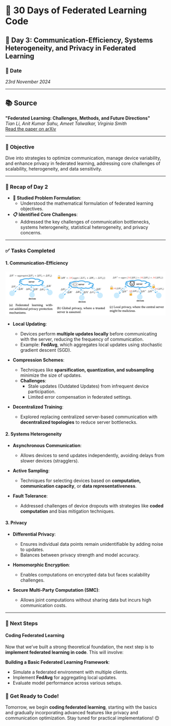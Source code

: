 # 🚀 30 Days of Federated Learning Code

## 📅 Day 3: Communication-Efficiency, Systems Heterogeneity, and Privacy in Federated Learning

### 📆 Date
*23rd November 2024*

---

## 📚 Source
**"Federated Learning: Challenges, Methods, and Future Directions"**  
*Tian Li, Anit Kumar Sahu, Ameet Talwalkar, Virginia Smith*  
[Read the paper on arXiv](https://arxiv.org/pdf/1908.07873)

---

### 🎯 Objective
Dive into strategies to optimize communication, manage device variability, and enhance privacy in federated learning, addressing core challenges of scalability, heterogeneity, and data sensitivity.

---

### 🔄 Recap of Day 2
- **🧠 Studied Problem Formulation**:
  - Understood the mathematical formulation of federated learning objectives.
- **📋 Identified Core Challenges**:
  - Addressed the key challenges of communication bottlenecks, systems heterogeneity, statistical heterogeneity, and privacy concerns.

---

### ✅ Tasks Completed

#### **1. Communication-Efficiency**

<p align="center">
  <img src="../../assets/FL_3.png" alt="Federated Learning Diagram" width="800">
</p>

- **Local Updating**:
  - Devices perform **multiple updates locally** before communicating with the server, reducing the frequency of communication.
  - Example: **FedAvg**, which aggregates local updates using stochastic gradient descent (SGD).

- **Compression Schemes**:
  - Techniques like **sparsification, quantization, and subsampling** minimize the size of updates.
  - **Challenges**:
    - Stale updates (Outdated Updates) from infrequent device participation.
    - Limited error compensation in federated settings.

- **Decentralized Training**:
  - Explored replacing centralized server-based communication with **decentralized topologies** to reduce server bottlenecks.

#### **2. Systems Heterogeneity**

- **Asynchronous Communication**:
  - Allows devices to send updates independently, avoiding delays from slower devices (stragglers).

- **Active Sampling**:
  - Techniques for selecting devices based on **computation, communication capacity**, or **data representativeness**.

- **Fault Tolerance**:
  - Addressed challenges of device dropouts with strategies like **coded computation** and bias mitigation techniques.

#### **3. Privacy**

- **Differential Privacy**:
  - Ensures individual data points remain unidentifiable by adding noise to updates.
  - Balances between privacy strength and model accuracy.

- **Homomorphic Encryption**:
  - Enables computations on encrypted data but faces scalability challenges.

- **Secure Multi-Party Computation (SMC)**:
  - Allows joint computations without sharing data but incurs high communication costs.

---

### 🔮 Next Steps

#### Coding Federated Learning
Now that we’ve built a strong theoretical foundation, the next step is to **implement federated learning in code**. This will involve:

**Building a Basic Federated Learning Framework**:
   - Simulate a federated environment with multiple clients.
   - Implement **FedAvg** for aggregating local updates.
   - Evaluate model performance across various setups.

### 🚀 Get Ready to Code!
Tomorrow, we begin **coding federated learning**, starting with the basics and gradually incorporating advanced features like privacy and communication optimization. Stay tuned for practical implementations! 😊
